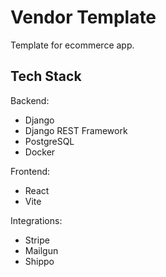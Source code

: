 # Vendor Template

Template for ecommerce app.

## Tech Stack

Backend:

- Django
- Django REST Framework
- PostgreSQL
- Docker

Frontend:

- React
- Vite

Integrations:

- Stripe
- Mailgun
- Shippo
